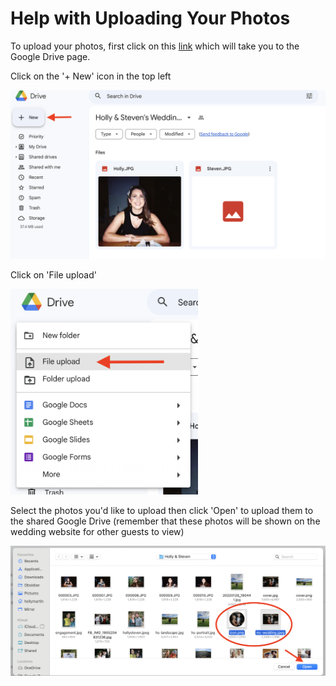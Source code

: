 # Help with Uploading Your Photos

To upload your photos, first click on this [link](https://drive.google.com/drive/folders/1E11SZwCFqJdXlVGBmtxOnFMiUCvaJ4E6) which will take you to the Google Drive page.

Click on the '+ New' icon in the top left

<img src="/assets/img/help1.png" alt="Help: Step 1" width="800"/>


Click on 'File upload'

<img src="/assets/img/help2.png" alt="Help: Step 2" width="300"/>


Select the photos you'd like to upload then click 'Open' to upload them to the shared Google Drive (remember that these photos will be shown on the wedding website for other guests to view)

<img src="/assets/img/help3.png" alt="Help: Step 3" width="800"/>
